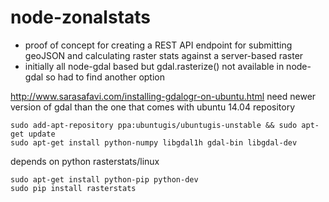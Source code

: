 # node-zonalstats

* proof of concept for creating a REST API endpoint for submitting geoJSON and calculating raster stats against a server-based raster
* initially all node-gdal based but gdal.rasterize() not available in node-gdal so had to find another option

http://www.sarasafavi.com/installing-gdalogr-on-ubuntu.html
need newer version of gdal than the one that comes with ubuntu 14.04 repository
```
sudo add-apt-repository ppa:ubuntugis/ubuntugis-unstable && sudo apt-get update
sudo apt-get install python-numpy libgdal1h gdal-bin libgdal-dev
```

depends on python rasterstats/linux
```
sudo apt-get install python-pip python-dev
sudo pip install rasterstats
```
